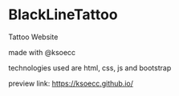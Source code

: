 # BlackLineTattoo
Tattoo Website

made with @ksoecc

technologies used are html, css, js and bootstrap

preview link: https://ksoecc.github.io/

